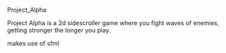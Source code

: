 Project_Alpha

Project Alpha is a 2d sidescroller game where you fight waves of enemies, getting stronger the longer you play.

makes use of sfml
